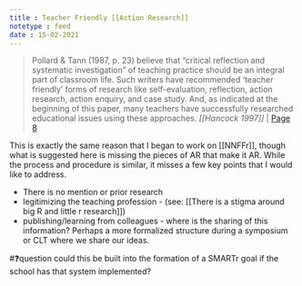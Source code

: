 ```yaml
---
title : Teacher Friendly [[Action Research]]
notetype : feed
date : 15-02-2021
---
```

> Pollard & Tann (1987, p. 23) believe that “critical reflection and systematic investigation” of teaching practice should be an integral part of classroom life. Such writers have recommended ‘teacher friendly’ forms of research like self-evaluation, reflection, action research, action enquiry, and case study. And, as indicated at the beginning of this paper, many teachers have successfully researched educational issues using these approaches.
> <cite>[[Hancock 1997]]</cite> | [Page 8](x-devonthink-item://2A8D1F3C-1C1C-4FF4-8F51-674BC9BD4E64?page=7)


This is exactly the same reason that I began to work on [[NNFFr]], though what is suggested here is missing the pieces of AR that make it AR. While the process and procedure is similar, it misses a few key points that I would like to address.
- There is no mention or prior research
- legitimizing the teaching profession - (see: [[There is a stigma around big R and little r research]])
- publishing/learning from colleagues - where is the sharing of this information? Perhaps a more formalized structure during a symposium or CLT where we share our ideas.


#❓question could this be built into the formation of a SMARTr goal if the school has that system implemented?

